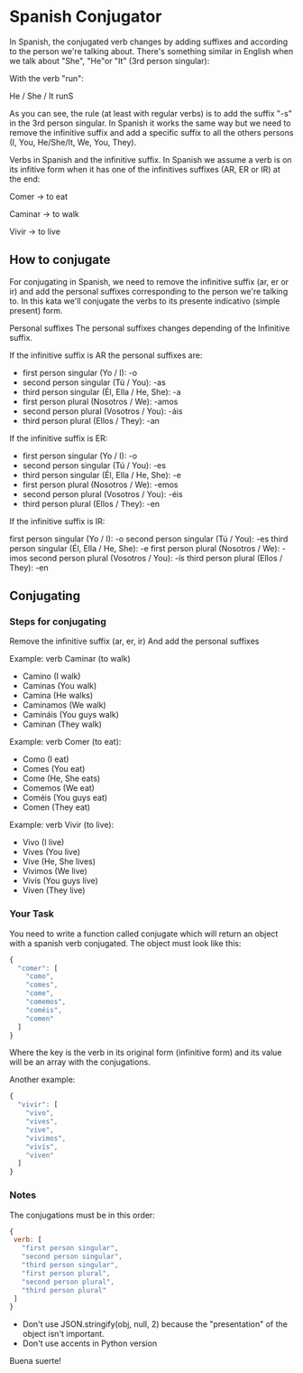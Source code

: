 # Spanish Conjugator

In Spanish, the conjugated verb changes by adding suffixes and according to the person we're talking about. There's something similar in English when we talk about "She", "He"or "It" (3rd person singular):

With the verb "run":

He / She / It runS

As you can see, the rule (at least with regular verbs) is to add the suffix "-s" in the 3rd person singular. In Spanish it works the same way but we need to remove the infinitive suffix and add a specific suffix to all the others persons (I, You, He/She/It, We, You, They).

Verbs in Spanish and the infinitive suffix.
In Spanish we assume a verb is on its infitive form when it has one of the infinitives suffixes (AR, ER or IR) at the end:

Comer -> to eat

Caminar -> to walk

Vivir -> to live

## How to conjugate

For conjugating in Spanish, we need to remove the infinitive suffix (ar, er or ir) and add the personal suffixes corresponding to the person we're talking to. In this kata we'll conjugate the verbs to its presente indicativo (simple present) form.

Personal suffixes
The personal suffixes changes depending of the Infinitive suffix.

If the infinitive suffix is AR the personal suffixes are:

* first person singular (Yo / I): -o
* second person singular (Tú / You): -as
* third person singular (Él, Ella / He, She): -a
* first person plural (Nosotros / We): -amos
* second person plural (Vosotros / You): -áis
* third person plural (Ellos / They): -an

If the infinitive suffix is ER:

* first person singular (Yo / I): -o
* second person singular (Tú / You): -es
* third person singular (Él, Ella / He, She): -e
* first person plural (Nosotros / We): -emos
* second person plural (Vosotros / You): -éis
* third person plural (Ellos / They): -en

If the infinitive suffix is IR:

first person singular (Yo / I): -o
second person singular (Tú / You): -es
third person singular (Él, Ella / He, She): -e
first person plural (Nosotros / We): -imos
second person plural (Vosotros / You): -ís
third person plural (Ellos / They): -en

## Conjugating

### Steps for conjugating

Remove the infinitive suffix (ar, er, ir)
And add the personal suffixes

Example: verb Caminar (to walk)

* Camino (I walk)
* Caminas (You walk)
* Camina (He walks)
* Caminamos (We walk)
* Camináis (You guys walk)
* Caminan (They walk)

Example: verb Comer (to eat):

* Como (I eat)
* Comes (You eat)
* Come (He, She eats)
* Comemos (We eat)
* Coméis (You guys eat)
* Comen (They eat)

Example: verb Vivir (to live):

* Vivo (I live)
* Vives (You live)
* Vive (He, She lives)
* Vivimos (We live)
* Vivís (You guys live)
* Viven (They live)

### Your Task

You need to write a function called conjugate which will return an object with a spanish verb conjugated. The object must look like this:

```javascript
{
  "comer": [
    "como",
    "comes",
    "come",
    "comemos",
    "coméis",
    "comen"
  ]
}
```

Where the key is the verb in its original form (infinitive form) and its value will be an array with the conjugations.

Another example:

```javascript
{
  "vivir": [
    "vivo",
    "vives",
    "vive",
    "vivimos",
    "vivís",
    "viven"
  ]
}
```

### Notes

The conjugations must be in this order:

```javascript
{
 verb: [
   "first person singular",
   "second person singular",
   "third person singular",
   "first person plural",
   "second person plural",
   "third person plural"
 ]
}
```

* Don't use JSON.stringify(obj, null, 2) because the "presentation" of the object isn't important.
* Don't use accents in Python version

Buena suerte!